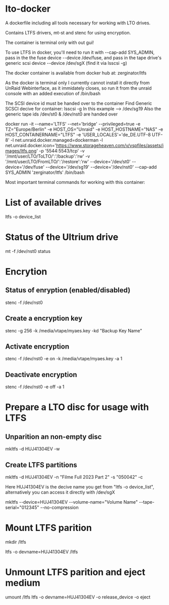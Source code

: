 # lto-docker
A dockerfile including all tools necessary for working with LTO drives.

Contains LTFS drivers, mt-st and stenc for using encryption.

The container is terminal only with out gui!

To use LTFS in docker, you'll need to run it with --cap-add SYS_ADMIN, pass in the the fuse device --device /dev/fuse, and pass in the tape drive's generic scsi device --device /dev/sgX (find it via lsscsi -g)

The docker container is available from docker hub at: zerginator/ltfs

As the docker is terminal only I currently cannot install it directly from UnRaid Webinterface, as it immidately closes, so run it from the unraid console with an added execution of /bin/bash

The SCSI device id must be handed over to the container
Find Generic SCSCI decive for container: lsscsi -g
In this example --> /dev/sg19
Also the generic tape ids /dev/st0 & /dev/nst0 are handed over

docker run -it --name='LTFS' --net='bridge' --privileged=true -e TZ="Europe/Berlin" -e HOST_OS="Unraid" -e HOST_HOSTNAME="NAS" -e HOST_CONTAINERNAME="LTFS" -e 'USER_LOCALES'='de_DE.UTF-8 UTF-8' -l net.unraid.docker.managed=dockerman -l net.unraid.docker.icon='https://www.storageheaven.com/v/vspfiles/assets/images/ltfs.png' -p '5544:5543/tcp' -v '/mnt/user/LTO/ToLTO/':'/backup':'rw' -v '/mnt/user/LTO/FromLTO/':'/restore':'rw' --device='/dev/st0' --device='/dev/fuse' --device='/dev/sg19' --device='/dev/nst0' --cap-add SYS_ADMIN 'zerginator/ltfs' /bin/bash

Most important terminal commands for working with this container:

# List of available drives

ltfs -o device_list

# Status of the Ultrium drive

mt -f /dev/nst0 status

# Encrytion

## Status of enryption (enabled/disabled)

stenc -f /dev/nst0

## Create a encryption key

stenc -g 256 -k /media/vtape/myaes.key -kd "Backup Key Name"

## Activate encryption

stenc -f /dev/nst0 -e on -k /media/vtape/myaes.key -a 1

## Deactivate encryption

stenc -f /dev/nst0 -e off -a 1

# Prepare a LTO disc for usage with LTFS

## Unparition an non-empty disc

mkltfs -d HUJ41304EV -w

## Create LTFS partitions

mkltfs -d HUJ41304EV -n "Filme Full 2023 Part 2" -s "050042" -c

Here HUJ41304EV is the decive name you get from "ltfs -o device_list", alternatively you can access it directly with /dev/sgX

mkltfs --device=HUJ41304EV --volume-name="Volume Name" --tape-serial="012345" --no-compression

# Mount LTFS parition

mkdir /ltfs

ltfs -o devname=HUJ41304EV /ltfs

# Unmount LTFS parition and eject medium

umount /ltfs
ltfs -o devname=HUJ41304EV -o release_device -o eject
